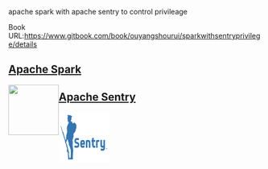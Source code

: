 apache spark with apache sentry to control privileage

Book URL:https://www.gitbook.com/book/ouyangshourui/sparkwithsentryprivilege/details


## [Apache Spark](http://spark.apache.org)

<a href="http://spark.apache.org"><img src="spark-logo-trademark.png" align="left" height="100" width="100" ></a>

## [Apache Sentry](http://sentry.apache.org)

<a href="http://sentry.apache.org"><img src="picture/sentry.png" align="left" height="100" width="100" ></a>


